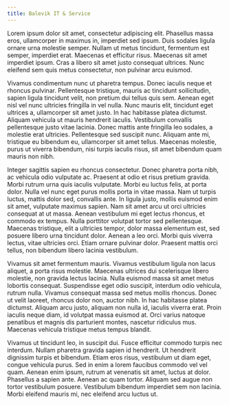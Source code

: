 ```yaml
---
title: Balevik IT & Service
---
```




Lorem ipsum dolor sit amet, consectetur adipiscing elit. Phasellus massa eros, ullamcorper in maximus in, imperdiet sed ipsum. Duis sodales ligula ornare urna molestie semper. Nullam ut metus tincidunt, fermentum est semper, imperdiet erat. Maecenas et efficitur risus. Maecenas sit amet imperdiet ipsum. Cras a libero sit amet justo consequat ultrices. Nunc eleifend sem quis metus consectetur, non pulvinar arcu euismod.

Vivamus condimentum nunc ut pharetra tempus. Donec iaculis neque et rhoncus pulvinar. Pellentesque tristique, mauris ac tincidunt sollicitudin, sapien ligula tincidunt velit, non pretium dui tellus quis sem. Aenean eget nisl vel nunc ultricies fringilla in vel nulla. Nunc mauris elit, tincidunt eget ultrices a, ullamcorper sit amet justo. In hac habitasse platea dictumst. Aliquam vehicula ut mauris hendrerit iaculis. Vestibulum convallis pellentesque justo vitae lacinia. Donec mattis ante fringilla leo sodales, a molestie erat ultricies. Pellentesque sed suscipit nunc. Aliquam ante mi, tristique eu bibendum eu, ullamcorper sit amet tellus. Maecenas molestie, purus ut viverra bibendum, nisi turpis iaculis risus, sit amet bibendum quam mauris non nibh.

Integer sagittis sapien eu rhoncus consectetur. Donec pharetra porta nibh, ac vehicula odio vulputate ac. Praesent at odio et risus pretium gravida. Morbi rutrum urna quis iaculis vulputate. Morbi eu luctus felis, at porta dolor. Nulla vel nunc eget purus mollis porta in vitae massa. Nam ut turpis luctus, mattis dolor sed, convallis ante. In ligula justo, mollis euismod enim sit amet, vulputate maximus sapien. Nam sit amet arcu ut orci ultricies consequat at ut massa. Aenean vestibulum mi eget lectus rhoncus, et commodo ex tempus. Nulla porttitor volutpat tortor sed pellentesque. Maecenas tristique, elit a ultricies tempor, dolor massa elementum est, sed posuere libero urna tincidunt dolor. Aenean a leo orci. Morbi quis viverra lectus, vitae ultricies orci. Etiam ornare pulvinar dolor. Praesent mattis orci tellus, non bibendum libero lacinia vestibulum.

Vivamus sit amet fermentum mauris. Vivamus vestibulum ligula non lacus aliquet, a porta risus molestie. Maecenas ultrices dui scelerisque libero molestie, non gravida lectus lacinia. Nulla euismod massa sit amet metus lobortis consequat. Suspendisse eget odio suscipit, interdum odio vehicula, rutrum nulla. Vivamus consequat massa sed metus mollis rhoncus. Donec ut velit laoreet, rhoncus dolor non, auctor nibh. In hac habitasse platea dictumst. Aliquam arcu justo, aliquam non nulla id, iaculis viverra erat. Proin iaculis neque diam, id volutpat massa euismod at. Orci varius natoque penatibus et magnis dis parturient montes, nascetur ridiculus mus. Maecenas vehicula tristique metus tempus blandit.

Vivamus ut tincidunt leo, in suscipit dui. Fusce efficitur commodo turpis nec interdum. Nullam pharetra gravida sapien id hendrerit. Ut hendrerit dignissim turpis et bibendum. Etiam eros risus, vestibulum ut diam eget, congue vehicula purus. Sed in enim a lorem faucibus commodo vel vel quam. Aenean enim ipsum, rutrum at venenatis sit amet, luctus at dolor. Phasellus a sapien ante. Aenean ac quam tortor. Aliquam sed augue non tortor vestibulum posuere. Vestibulum bibendum imperdiet sem non lacinia. Morbi eleifend mauris mi, nec eleifend arcu luctus ut. 